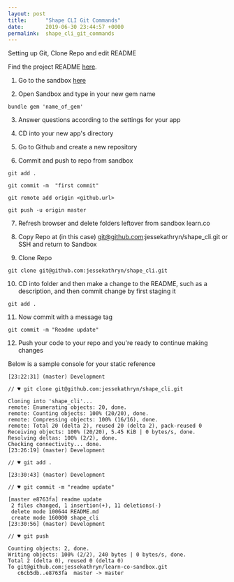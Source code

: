 ```yaml
---
layout: post
title:      "Shape CLI Git Commands"
date:       2019-06-30 23:44:57 +0000
permalink:  shape_cli_git_commands
---
```


Setting up Git, Clone Repo and edit README

Find the project README [here](https://jessekathryn.github.io/shapecli_readme).

1. Go to the sandbox [here](https://learn.co/tracks/full-stack-web-development-v7/git-and-github/git/introduction-to-version-control)

2. Open Sandbox and type in your new gem name

```
bundle gem 'name_of_gem'
```

3. Answer questions according to the settings for your app

4. CD into your new app's directory

5. Go to Github and create a new repository

6. Commit and push to repo from sandbox

```
git add .
```
```
git commit -m  "first commit"
```
```
git remote add origin <github.url>
```
```
git push -u origin master
```

7. Refresh browser and delete folders leftover from sandbox learn.co

8. Copy Repo at (in this case) git@github.com:jessekathryn/shape_cli.git or SSH and return to Sandbox

9. Clone Repo

```
git clone git@github.com:jessekathryn/shape_cli.git
```

10. CD into folder and then make a change to the README, such as a description, and then commit change by first staging it

```
git add .
```

11. Now commit with a message tag

```
git commit -m "Readme update"
```

12. Push your code to your repo and you're ready to continue making changes

Below is a sample console for your static reference 

```
[23:22:31] (master) Development

// ♥ git clone git@github.com:jessekathryn/shape_cli.git

Cloning into 'shape_cli'...
remote: Enumerating objects: 20, done.
remote: Counting objects: 100% (20/20), done.
remote: Compressing objects: 100% (16/16), done.
remote: Total 20 (delta 2), reused 20 (delta 2), pack-reused 0
Receiving objects: 100% (20/20), 5.45 KiB | 0 bytes/s, done.
Resolving deltas: 100% (2/2), done.
Checking connectivity... done.
[23:26:19] (master) Development

// ♥ git add .

[23:30:43] (master) Development

// ♥ git commit -m "readme update"

[master e8763fa] readme update
 2 files changed, 1 insertion(+), 11 deletions(-)
 delete mode 100644 README.md
 create mode 160000 shape_cli
[23:30:56] (master) Development

// ♥ git push

Counting objects: 2, done.
Writing objects: 100% (2/2), 240 bytes | 0 bytes/s, done.
Total 2 (delta 0), reused 0 (delta 0)
To git@github.com:jessekathryn/learn-co-sandbox.git
   c6cb5db..e8763fa  master -> master
```
